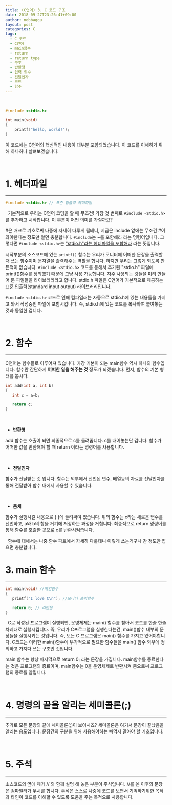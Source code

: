 ```yaml
---
title: (C언어) 3. C 코드 구조
date: 2018-09-27T23:26:41+09:00
author: nobbaggu
layout: post
categories: C
tags:
  - C 코드
  - C언어
  - main함수
  - return
  - return type
  - 구조
  - 반환형
  - 입력 인수
  - 전달인자
  - 코드
  - 함수
---
```


&nbsp;

~~~ c
#include <stdio.h>

int main(void)
{
	printf("hello, world!");
}
~~~

이 코드에는 C언어의 핵심적인 내용이 대부분 포함되었습니다. 이 코드를 이해하기 위해 하나하나 살펴보겠습니다.

&nbsp;
# 1. 헤더파일
***

~~~ c
#include <stdio.h> // 표준 입출력 헤더파일
~~~

&nbsp;
기본적으로 우리는 C언어 코딩을 할 때 무조건! 가장 첫 번째로 `#include <stdio.h>`를 추가하고 시작합니다. 이 부분이 어떤 의미를 가질까요?

#은 매크로 기호로써 나중에 자세히 다루게 될테니, 지금은 include 앞에는 무조건 #이 와야한다는 정도만 알면 충분합니다. `#include`는 ~를 포함해라 라는 명령어입니다. 그렇다면 `#include <stdio.h>`는 <u>"stdio.h"라는 헤더파일을 포함해라</u> 라는 뜻입니다.

시작부분의 소스코드에 있는 `printf()` 함수는 우리가 모니터에 어떠한 문장을 출력할 때 쓰는 함수이며 문자열을 출력해주는 역할을 합니다. 하지만 우리는 그렇게 되도록 만든적이 없습니다. `#include <stdio.h>` 코드를 통해서 추가된 "stdio.h" 파일에 printf()함수를 정의했기 때문에 그냥 사용 가능합니다. 자주 사용되는 것들을 미리 만들어 둔 파일들을 라이브러리라고 합니다. stdio.h 파일은 C언어가 기본적으로 제공하는 표준 입출력(standard input output) 라이브러리입니다.

`#include <stdio.h>` 코드로 인해 컴파일러는 자동으로 stdio.h에 있는 내용들을 가지고 와서 작성중인 파일에 포함시킵니다. 즉, stdio.h에 있는 코드를 복사하여 붙여놓는 것과 동일한 겁니다.

&nbsp;
# 2. 함수

***

C언어는 함수들로 이루어져 있습니다. 가장 기본이 되는 main함수 역시 하나의 함수입니다. 함수란 간단하게 **어떠한 일을 해주는 것** 정도가 되겠습니다. 먼저, 함수의 기본 형태를 봅시다.

~~~ c
int add(int a, int b)
{
   int c = a+b;

   return c;
}
~~~

&nbsp;

+ **반환형**

add 함수는 호출이 되면 최종적으로 c를 돌려줍니다. c를 내어놓는단 겁니다. 함수가 어떠한 값을 반환해야 할 때 return 이라는 명령어를 사용합니다.

&nbsp;
+ **전달인자**

함수가 전달받는 것 입니다. 함수는 외부에서 선언된 변수, 배열등의 자료를 전달인자를 통해 전달받아 함수 내에서 사용할 수 있습니다.

&nbsp;
+ **몸체**

함수가 실행시킬 내용으로 { }에 둘려싸여 있습니다. 위의 함수는 c라는 새로운 변수를 선언하고, a와 b의 합을 거기에 저장하는 과정을 거칩니다. 최종적으로 return 명령어를 통해 함수를 호출한 곳으로 c를 반환시켜줍니다.

&nbsp;
함수에 대해서는 나중 함수 파트에서 자세히 다룰테니 이렇게 쓰는거구나 감 정도만 잡으면 충분합니다.


# 3. main 함수
***

~~~ c
int main(void) //메인함수
{
   printf("I love C\n"); //모니터 출력함수

   return 0; // 리턴문
}
~~~

&nbsp;
C로 작성된 프로그램이 실행되면, 운영체제는 main() 함수를 찾아서 코드를 한줄 한줄 차례대로 실행시킵니다. 즉, 우리가 C프로그램을 실행한다는건, main()함수 내부의 문장들을 실행시키는 것입니다. 즉, 모든 C 프로그램은 main() 함수를 가지고 있어야합니다. C코드는 이러한 main()함수에 부가적으로 필요한 함수들을 main() 함수 외부에 정의하고 가져다 쓰는 구조인 것입니다.

main 함수는 항상 마지막으로 return 0; 라는 문장을 가집니다. main함수를 종료한다는 것은 프로그램의 종료이며, main함수는 0을 운영체제로 반환시켜 줌으로써 프로그램의 종료를 알립니다.

&nbsp;
# 4. 명령의 끝을 알리는 세미콜론(;)
***

추가로 모든 문장의 끝에 세미콜론(;)이 보이시죠? 세미콜론은 여기서 문장이 끝났음을 알리는 용도입니다. 문장간의 구분을 위해 사용해야하는 빼먹지 말아야 할 기호입니다.

&nbsp;
# 5. 주석
***

소스코드의 옆에 제가 // 와 함께 설명 해 놓은 부분이 주석입니다. //를 쓴 이후의 문장은 컴파일러가 무시를 합니다. 주석은 스스로 나중에 코드를 보면서 기억하기위한 목적과 타인이 코드를 이해할 수 있도록 도움을 주는 목적으로 사용합니다.